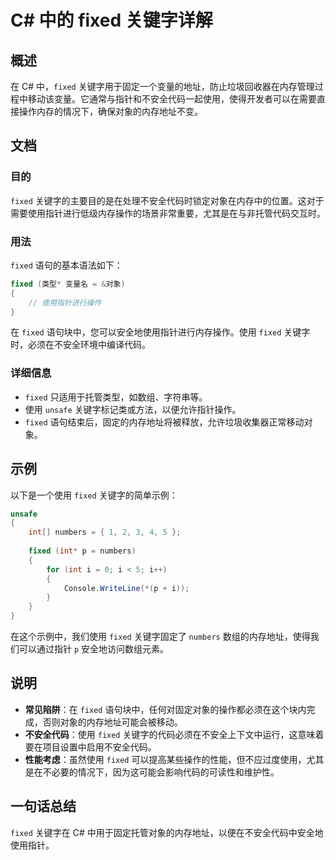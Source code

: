 <!--
Meta Description: # C# 中的 fixed 关键字详解 ## 概述 在 C# 中，`fixed` 关键字用于固定一个变量的地址，防止垃圾回收器在内存管理过程中移动该变量。它通常与指针和不安全代码一起使用，使得开发者可以在需要直接操作内存的情况下，确保对象的内存地址不变。 ## 文档 ### 目的 `fixed` 关...
Meta Keywords: fixed, int, numbers, csharp, 语句块中
-->

# C# 中的 fixed 关键字详解

## 概述
在 C# 中，`fixed` 关键字用于固定一个变量的地址，防止垃圾回收器在内存管理过程中移动该变量。它通常与指针和不安全代码一起使用，使得开发者可以在需要直接操作内存的情况下，确保对象的内存地址不变。

## 文档
### 目的
`fixed` 关键字的主要目的是在处理不安全代码时锁定对象在内存中的位置。这对于需要使用指针进行低级内存操作的场景非常重要，尤其是在与非托管代码交互时。

### 用法
`fixed` 语句的基本语法如下：

```csharp
fixed (类型* 变量名 = &对象)
{
    // 使用指针进行操作
}
```

在 `fixed` 语句块中，您可以安全地使用指针进行内存操作。使用 `fixed` 关键字时，必须在不安全环境中编译代码。

### 详细信息
- `fixed` 只适用于托管类型，如数组、字符串等。
- 使用 `unsafe` 关键字标记类或方法，以便允许指针操作。
- `fixed` 语句结束后，固定的内存地址将被释放，允许垃圾收集器正常移动对象。

## 示例
以下是一个使用 `fixed` 关键字的简单示例：

```csharp
unsafe
{
    int[] numbers = { 1, 2, 3, 4, 5 };
    
    fixed (int* p = numbers)
    {
        for (int i = 0; i < 5; i++)
        {
            Console.WriteLine(*(p + i));
        }
    }
}
```
在这个示例中，我们使用 `fixed` 关键字固定了 `numbers` 数组的内存地址，使得我们可以通过指针 `p` 安全地访问数组元素。

## 说明
- **常见陷阱**：在 `fixed` 语句块中，任何对固定对象的操作都必须在这个块内完成，否则对象的内存地址可能会被移动。
- **不安全代码**：使用 `fixed` 关键字的代码必须在不安全上下文中运行，这意味着要在项目设置中启用不安全代码。
- **性能考虑**：虽然使用 `fixed` 可以提高某些操作的性能，但不应过度使用，尤其是在不必要的情况下，因为这可能会影响代码的可读性和维护性。

## 一句话总结
`fixed` 关键字在 C# 中用于固定托管对象的内存地址，以便在不安全代码中安全地使用指针。